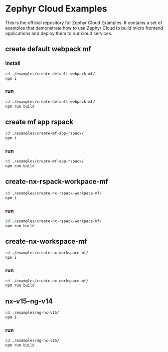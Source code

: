 # Zephyr Cloud Examples

This is the official repository for Zephyr Cloud Examples. It contains a set of examples that demonstrate how to use Zephyr Cloud to build
micro frontend applications and deploy them to our cloud services.

## create default webpack mf
### install
```bash
cd ./examples/create-default-webpack-mf/
npm i
```

### run
```bash
cd ./examples/create-default-webpack-mf/
npm run build
```

## create mf app rspack

```bash
cd ./examples/create-mf-app-rspack/
npm i
```

### run
```bash
cd ./examples/create-mf-app-rspack/
npm run build
```

## create-nx-rspack-workpace-mf

```bash
cd ./examples/create-nx-rspack-workpace-mf/
npm i
```

### run
```bash
cd ./examples/create-nx-rspack-workpace-mf/
npm run build
```

## create-nx-workspace-mf

```bash
cd ./examples/create-nx-workspace-mf/
npm i
```

### run
```bash
cd ./examples/create-nx-workspace-mf/
npm run build
```

## nx-v15-ng-v14

```bash
cd ./examples/ng-nx-v15/
npm i
```

### run
```bash
cd ./examples/ng-nx-v15/
npm run build
```
